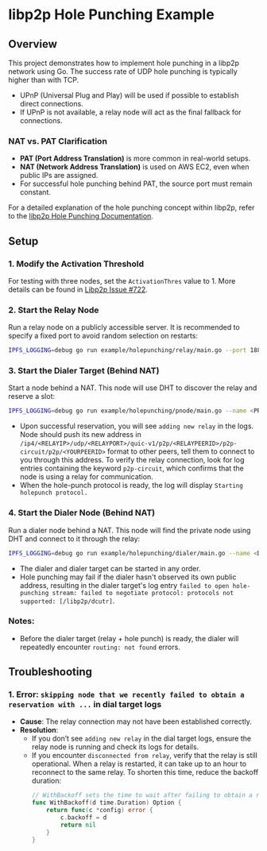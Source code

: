 # libp2p Hole Punching Example

## Overview
This project demonstrates how to implement hole punching in a libp2p network using Go. The success rate of UDP hole punching is typically higher than with TCP. 

- UPnP (Universal Plug and Play) will be used if possible to establish direct connections.
- If UPnP is not available, a relay node will act as the final fallback for connections.

### NAT vs. PAT Clarification
- **PAT (Port Address Translation)** is more common in real-world setups.
- **NAT (Network Address Translation)** is used on AWS EC2, even when public IPs are assigned.
- For successful hole punching behind PAT, the source port must remain constant.

For a detailed explanation of the hole punching concept within libp2p, refer to the [libp2p Hole Punching Documentation](https://docs.libp2p.io/concepts/nat/hole-punching/#hole-punching-in-libp2p).

## Setup

### 1. Modify the Activation Threshold
For testing with three nodes, set the `ActivationThres` value to 1. More details can be found in [Libp2p Issue #722](https://github.com/libp2p/go-libp2p/issues/722).

### 2. Start the Relay Node
Run a relay node on a publicly accessible server. It is recommended to specify a fixed port to avoid random selection on restarts:
```bash
IPFS_LOGGING=debug go run example/holepunching/relay/main.go --port 18804 --relay true --name <RELAY_NODE_NAME>
```

### 3. Start the Dialer Target (Behind NAT)
Start a node behind a NAT. This node will use DHT to discover the relay and reserve a slot:
```bash
IPFS_LOGGING=debug go run example/holepunching/pnode/main.go --name <PRIVATE_NODE_NAME> --bootstrap /ip4/$RELAYIP/udp/$RELAYPORT/quic-v1/p2p/$RELAYPEERID
```
- Upon successful reservation, you will see `adding new relay` in the logs. Node should push its new address in `/ip4/<RELAYIP>/udp/<RELAYPORT>/quic-v1/p2p/<RELAYPEERID>/p2p-circuit/p2p/<YOURPEERID>` format to other peers, tell them to connect to you through this address. To verify the relay connection, look for log entries containing the keyword `p2p-circuit`, which confirms that the node is using a relay for communication.
- When the hole-punch protocol is ready, the log will display `Starting holepunch protocol.`

### 4. Start the Dialer Node (Behind NAT)
Run a dialer node behind a NAT. This node will find the private node using DHT and connect to it through the relay:
```bash
IPFS_LOGGING=debug go run example/holepunching/dialer/main.go --name <DIALER_NODE_NAME> --bootstrap /ip4/$RELAYIP/udp/$RELAYPORT/quic-v1/p2p/$RELAYPEERID
```
- The dialer and dialer target can be started in any order.
- Hole punching may fail if the dialer hasn't observed its own public address, resulting in the dialer target's log entry `failed to open hole-punching stream: failed to negotiate protocol: protocols not supported: [/libp2p/dcutr]`.

### Notes:
- Before the dialer target (relay + hole punch) is ready, the dialer will repeatedly encounter `routing: not found` errors.

## Troubleshooting

### 1. Error: `skipping node that we recently failed to obtain a reservation with ...` in dial target logs
- **Cause**: The relay connection may not have been established correctly.
- **Resolution**: 
  - If you don’t see `adding new relay` in the dial target logs, ensure the relay node is running and check its logs for details.
  - If you encounter `disconnected from relay`, verify that the relay is still operational. When a relay is restarted, it can take up to an hour to reconnect to the same relay. To shorten this time, reduce the backoff duration:
    ```go
    // WithBackoff sets the time to wait after failing to obtain a reservation with a candidate.
    func WithBackoff(d time.Duration) Option {
        return func(c *config) error {
            c.backoff = d
            return nil
        }
    }
    ```

